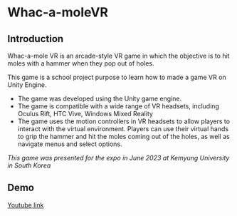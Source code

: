 # Whac-a-moleVR

## Introduction
Whac-a-mole VR is an arcade-style VR game in which the objective is to hit moles with a hammer when they pop out of holes.

This game is a school project purpose to learn how to made a game VR on Unity Engine.

- The game was developed using the Unity game engine.​
- The game is compatible with a wide range of VR headsets, including Oculus Rift, HTC Vive, Windows Mixed Reality​
- The game uses the motion controllers in VR headsets to allow players to interact with the virtual environment. Players can use their virtual hands to grip the hammer and hit the moles coming out of the holes, as well as navigate menus and select options.​

*This game was presented for the expo in June 2023 at Kemyung University in South Korea*

## Demo
[Youtube link](https://www.youtube.com/watch?v=PjTXsezYn50)
